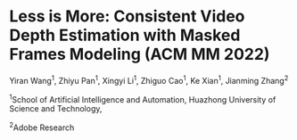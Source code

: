 # Less is More: Consistent Video Depth Estimation with Masked Frames Modeling (ACM MM 2022)
Yiran Wang<sup>1</sup>, Zhiyu Pan<sup>1</sup>, Xingyi Li<sup>1</sup>, Zhiguo Cao<sup>1</sup>, Ke Xian<sup>1</sup>, Jianming Zhang<sup>2</sup>

<sup>1</sup>School of Artificial Intelligence and Automation, Huazhong University of Science and Technology,

<sup>2</sup>Adobe Research
